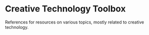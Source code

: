 # Creative Technology Toolbox

References for resources on various topics, mostly related to creative technology.

